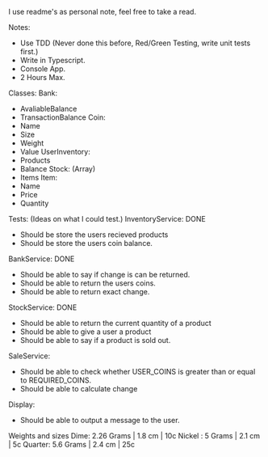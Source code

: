 I use readme's as personal note, feel free to take a read.

Notes:
- Use TDD (Never done this before, Red/Green Testing, write unit tests first.)
- Write in Typescript.
- Console App.
- 2 Hours Max.

Classes:
  Bank:
  - AvaliableBalance
  - TransactionBalance
  Coin:
  - Name
  - Size
  - Weight
  - Value
  UserInventory:
  - Products
  - Balance
  Stock: (Array)
  - Items
  Item:
  - Name
  - Price
  - Quantity


Tests: (Ideas on what I could test.)
  InventoryService: DONE
  - Should be store the users recieved products
  - Should be store the users coin balance.

  BankService: DONE
  - Should be able to say if change is can be returned.
  - Should be able to return the users coins.
  - Should be able to return exact change.

  StockService: DONE
  - Should be able to return the current quantity of a product
  - Should be able to give a user a product
  - Should be able to say if a product is sold out.

  SaleService:
  - Should be able to check whether USER_COINS is greater than or equal to REQUIRED_COINS.
  - Should be able to calculate change

  Display:
  - Should be able to output a message to the user.

 Weights and sizes
  Dime: 2.26 Grams | 1.8 cm | 10c
  Nickel : 5 Grams | 2.1 cm | 5c
  Quarter: 5.6 Grams | 2.4 cm | 25c
